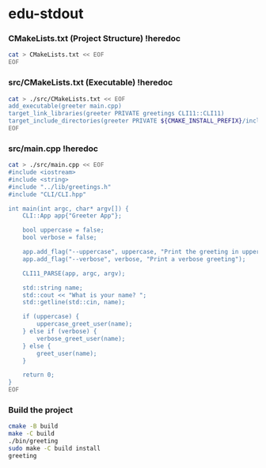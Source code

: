 # edu-stdout

### CMakeLists.txt (Project Structure) !heredoc

```bash
cat > CMakeLists.txt << EOF
EOF
```

### src/CMakeLists.txt (Executable) !heredoc

```bash
cat > ./src/CMakeLists.txt << EOF
add_executable(greeter main.cpp)
target_link_libraries(greeter PRIVATE greetings CLI11::CLI11)
target_include_directories(greeter PRIVATE ${CMAKE_INSTALL_PREFIX}/include)
EOF
```

### src/main.cpp !heredoc

```bash
cat > ./src/main.cpp << EOF
#include <iostream>
#include <string>
#include "../lib/greetings.h"
#include "CLI/CLI.hpp"

int main(int argc, char* argv[]) {
    CLI::App app{"Greeter App"};

    bool uppercase = false;
    bool verbose = false;

    app.add_flag("--uppercase", uppercase, "Print the greeting in uppercase");
    app.add_flag("--verbose", verbose, "Print a verbose greeting");

    CLI11_PARSE(app, argc, argv);

    std::string name;
    std::cout << "What is your name? ";
    std::getline(std::cin, name);

    if (uppercase) {
        uppercase_greet_user(name);
    } else if (verbose) {
        verbose_greet_user(name);
    } else {
        greet_user(name);
    }

    return 0;
}
EOF
```

### Build the project

```bash
cmake -B build
make -C build
./bin/greeting
sudo make -C build install
greeting
```
